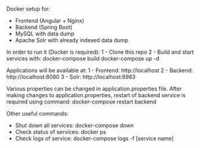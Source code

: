 Docker setup for:
- Frontend (Angular + Nginx)
- Backend (Spring Boot)
- MySQL with data dump
- Apache Solr with already indexed data dump

In order to run it (Docker is required):
1 - Clone this repo
2 - Build and start services with:
   docker-compose build
   docker-compose up -d
   
Applications will be available at:
1 - Frontend: http://localhost
2 - Backend: http://localhost:8080
3 - Solr: http://localhost:8983

Various properties can be changed in application.properties file. 
After making changes to application.properties, restart of backend service is required using command:
	docker-compose restart backend

Other useful commands:
- Shut down all services: docker-compose down
- Check status of services: docker ps
- Check logs of service: docker-compose logs -f [service name]

